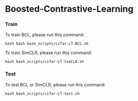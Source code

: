 # Boosted-Contrastive-Learning

### Train
To train BCL, please run this command:
```train BCL
bash bash bash_scripts/cifar-LT-BCL.sh
```
To train SimCLR, please run this command:
```train SimCLR
bash bash_scripts/cifar-LT-SimCLR.sh
```

### Test
To test BCL or SimCLR, please run this command:
```test
bash bash_scripts/cifar-LT-test.sh
```
